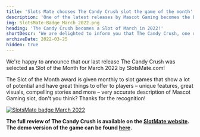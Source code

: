 ```yaml
---
title: 'Slots Mate chooses The Candy Crush slot the game of the month'
description: 'One of the latest releases by Mascot Gaming becomes the best slot of the month.'
img: SlotsMate-Badge_March_2022.png
heading: 'The Candy Crush becomes a Slot of March in 2022!'
shortDescr: 'We are delighted to inform you that The Candy Crush, one of the newest slot games by Mascot Gaming, has been chosen Slot of the Month for March 2022 on the SlotsMate platform.'
archiveDate: 2022-03-25
hidden: true
---
```

We're happy to announce that our last release The Candy Crush was selected as Slot of the Month for March 2022 by SlotsMate.com!

The Slot of the Month award is given monthly to slot games that show a lot of potential and have great things to offer to players – unique features, great visuals, compelling stories and more – very accurate description of Mascot Gaming slot, don't you think? Thanks for the recognition!

[![SlotsMate badge March 2022](../../images/SlotsMate-Badge_March_2022.png)](https://www.slotsmate.com/blog/slot-of-the-month-march-2022-the-candy-crush-by-mascot-gaming)

**The full review of The Candy Crush is available on the [SlotMate website](https://www.slotsmate.com/blog/slot-of-the-month-march-2022-the-candy-crush-by-mascot-gaming). The demo version of the game can be found [here](https://play.mascot.games/candy-crush).**

